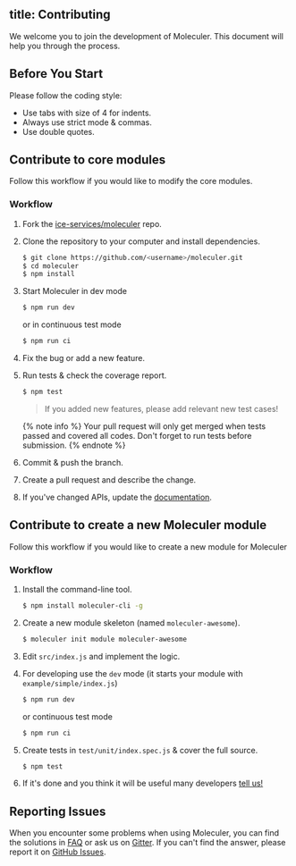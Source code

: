 title: Contributing
---
We welcome you to join the development of Moleculer. This document will help you through the process.

## Before You Start

Please follow the coding style:
- Use tabs with size of 4 for indents.
- Always use strict mode & commas.
- Use double quotes.

## Contribute to core modules

Follow this workflow if you would like to modify the core modules.

### Workflow

1. Fork the [ice-services/moleculer](https://github.com/ice-services/moleculer) repo.
2. Clone the repository to your computer and install dependencies.

    ```bash
    $ git clone https://github.com/<username>/moleculer.git
    $ cd moleculer
    $ npm install
    ```

3. Start Moleculer in dev mode

    ```bash
    $ npm run dev
    ```

    or in continuous test mode

    ```bash
    $ npm run ci
    ```

4. Fix the bug or add a new feature.
5. Run tests & check the coverage report.

    ```bash
    $ npm test
    ```

    > If you added new features, please add relevant new test cases!

    {% note info %}
    Your pull request will only get merged when tests passed and covered all codes. Don't forget to run tests before submission.
    {% endnote %}


6. Commit & push the branch.

7. Create a pull request and describe the change.

8. If you've changed APIs, update the [documentation](https://github.com/ice-services/site).

## Contribute to create a new Moleculer module

Follow this workflow if you would like to create a new module for Moleculer

### Workflow

1. Install the command-line tool.
    ```bash
    $ npm install moleculer-cli -g
    ```

2. Create a new module skeleton (named `moleculer-awesome`).
    ```bash
    $ moleculer init module moleculer-awesome
    ```

3. Edit `src/index.js` and implement the logic.

4. For developing use the `dev` mode (it starts your module with `example/simple/index.js`)

    ```bash
    $ npm run dev
    ```

    or continuous test mode

    ```bash
    $ npm run ci
    ```

4. Create tests in `test/unit/index.spec.js` & cover the full source.

    ```bash
    $ npm test
    ```

5. If it's done and you think it will be useful many developers [tell us!](https://github.com/ice-services/moleculer/issues)

## Reporting Issues

When you encounter some problems when using Moleculer, you can find the solutions in [FAQ](faq.html) or ask us on [Gitter](https://gitter.im/ice-services/moleculer). If you can't find the answer, please report it on [GitHub Issues](https://github.com/ice-services/moleculer/issues).
